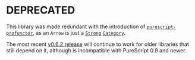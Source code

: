 # DEPRECATED

This library was made redundant with the introduction of [`purescript-profunctor`](https://github.com/purescript/purescript-profunctor), as an `Arrow` is just a [`Strong`](https://pursuit.purescript.org/packages/purescript-profunctor/1.0.0/docs/Data.Profunctor.Strong) [`Category`](https://pursuit.purescript.org/packages/purescript-prelude/1.0.0/docs/Control.Category).

The most recent [v0.6.2 release](https://github.com/purescript/purescript-arrows/releases/tag/v0.6.2) will continue to work for older libraries that still depend on it, although is incompatible with PureScript 0.9 and newer.
